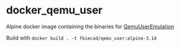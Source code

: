 # docker_qemu_user
Alpine docker image containing the binaries for [QemuUserEmulation](https://wiki.debian.org/QemuUserEmulation)

Build with `docker build . -t fkiecad/qemu_user:alpine-3.14`
